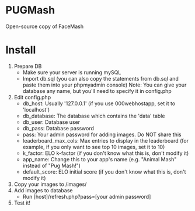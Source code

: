 # PUGMash
Open-source copy of FaceMash
# Install
1. Prepare DB
	- Make sure your server is running mySQL
	- Import db.sql (you can also copy the statements from db.sql and paste them into your phpmyadmin console)
Note: You can give your database any name, but you'll need to specify it in config.php
2. Edit config.php
	- db_host: Usually '127.0.0.1' (if you use 000webhostapp, set it to 'localhost')
	- db_database: The database which contains the 'data' table
	- db_user: Database user
	- db_pass: Database password
	- pass: Your admin password for adding images. Do NOT share this
	- leaderboard_max_cols: Max entries to display in the leaderboard (for example, if you only want to see top 10 images, set it to 10)
	- k_factor: ELO k-factor (if you don't know what this is, don't modify it)
	- app_name: Change this to your app's name (e.g. "Animal Mash" instead of "Pug Mash!")
	- default_score: ELO initial score (if you don't know what this is, don't modify it)
3. Copy your images to /images/
4. Add images to database
	- Run [host]/refresh.php?pass=[your admin password]
5. Test it!

